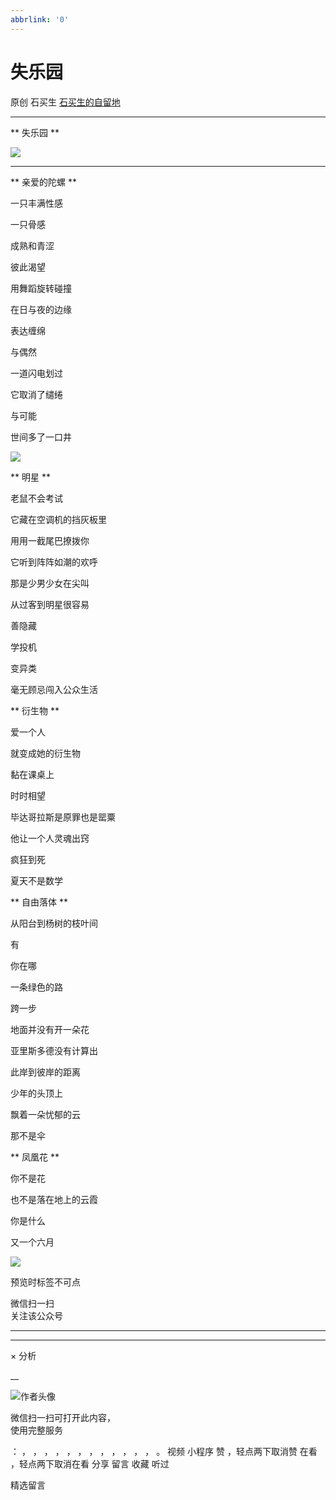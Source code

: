 ```yaml
---
abbrlink: '0'
---
```

#  失乐园

原创  石买生  [ 石买生的自留地 ](javascript:void\(0\);)

__ _ _ _ _

** 失乐园  **

![](http://mmbiz.qpic.cn/mmbiz_jpg/hVNLue76Ehic4TtD55LKEukwbibVNNL6aYxwApibiayADHsQdibqkFQU0l38B0U4bTgDXr2kgkYDxwUqFmC6XicsWrRA/0?wx_fmt=jpeg)

****

** 亲爱的陀螺  **

一只丰满性感

一只骨感

成熟和青涩

彼此渴望

用舞蹈旋转碰撞

在日与夜的边缘

表达缠绵

与偶然

一道闪电划过

它取消了缱绻

与可能

世间多了一口井

![](http://mmbiz.qpic.cn/mmbiz_jpg/hVNLue76Ehic4TtD55LKEukwbibVNNL6aY02OsVjE3ozibHMLEOgZzZVDgI8345XNiaWUdr3cFxP1g7eR6BjYZZDibA/0?wx_fmt=jpeg)

** 明星  **

老鼠不会考试

它藏在空调机的挡灰板里

用用一截尾巴撩拨你

它听到阵阵如潮的欢呼

那是少男少女在尖叫

从过客到明星很容易

善隐藏

学投机

变异类

毫无顾忌闯入公众生活

** 衍生物  **

爱一个人

就变成她的衍生物

黏在课桌上

时时相望

毕达哥拉斯是原罪也是罂粟

他让一个人灵魂出窍

疯狂到死

夏天不是数学

** 自由落体  **

从阳台到杨树的枝叶间

有

你在哪

一条绿色的路

跨一步

地面并没有开一朵花

亚里斯多德没有计算出

此岸到彼岸的距离

少年的头顶上

飘着一朵忧郁的云

那不是伞

** 凤凰花  **

你不是花

也不是落在地上的云霞

你是什么

又一个六月

![](http://mmbiz.qpic.cn/mmbiz_jpg/hVNLue76Ehiclr5QRU9UwaTXjr1ekkxmHtDVxVRcshXhPZQ7Fmu3y5fFtzuy0O0wfCCuU9yWZZncBXY3zibIWNaA/0?wx_fmt=jpeg)

  

预览时标签不可点

微信扫一扫  
关注该公众号





****



****



×  分析

__

![作者头像](http://mmbiz.qpic.cn/mmbiz_png/hVNLue76EhibricgkQZeT964ria54dgJkqVBX9ibyvn7PmGOltlupHdVshOibeQZDSypqiaIBNKdw8cwXfXfBZkPVgVg/0?wx_fmt=png)

微信扫一扫可打开此内容，  
使用完整服务

：  ，  ，  ，  ，  ，  ，  ，  ，  ，  ，  ，  ，  。  视频  小程序  赞  ，轻点两下取消赞  在看  ，轻点两下取消在看
分享  留言  收藏  听过

精选留言

